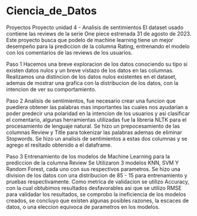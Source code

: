 # Ciencia_de_Datos
 Proyectos
Proyecto unidad 4 - Analisis de sentimientos
El dataset usado contiene las reviews de la serie One piece estrenada 31 de agosto de 2023.
Este proyecto busca que podelo de machine learning tiene un mejor desempeño para la prediccion de la columna Rating, entrenando el modelo
con los comentarios de las reviews de los usuarios.

Paso 1
Hacemos una breve exploracion de los datos conociendo su tipo si existen datos nulos y un breve vistazo de los datos en las columnas.
Realizamos una distincion de los datos nulos existentes en el dataset, ademas de mostrar una grafica con la distribucion de los datos,
con la intencion de ver su comportamiento.

Paso 2
Analisis de sentimientos, fue necesario crear una funcion que puediera obtener las palabras mas importantes las cuales nos ayudarian a poder predecir una polaridad en la intencion de los usuarios y asi clasificar el comentario, algunas herramientas utilizadas fue la libreria NLTK para el procesamiento de lenguaje natural.
Se hizo un prepocesamiento de las columnas Review y Title para tokenizar las palabras ademas de eliminar Stopwords.
Se hizo un analisis de sentimientos a estas dos columnas y se agrego el resltado obtenido a el dataframe.

Paso 3
Entrenamiento de los modelos de Machine Learning para la prediccion de la columna Review
Se Utilizaron 3 modelos KNN, SVM Y Random Forest, cada uno con sus respectivos parametros.
Se hizo una division de los datos con una distribucion de 85 - 15 para entrenamiento y pruebas respectivamente.
Como metrica de validacion se utilizo Accuracy, con la cual obtubimos resultados desfavorables asi que se utilizo RMSE para validadar los resultados, se comprobo la ineficiencia de los modelos creados, se concluyo que existen algunas posibles razones, la escaces de datos, o una eleccion equivoca de parametros en los modelos.